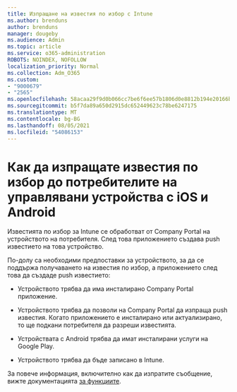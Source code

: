 ```yaml
---
title: Изпращане на известия по избор с Intune
ms.author: brenduns
author: brenduns
manager: dougeby
ms.audience: Admin
ms.topic: article
ms.service: o365-administration
ROBOTS: NOINDEX, NOFOLLOW
localization_priority: Normal
ms.collection: Adm_O365
ms.custom:
- "9000679"
- "2565"
ms.openlocfilehash: 58acaa29f9d0b066cc7be6f6ee57b1806d0e8812b194e20166b133b7715226a8
ms.sourcegitcommit: b5f7da89a650d2915dc652449623c78be6247175
ms.translationtype: MT
ms.contentlocale: bg-BG
ms.lasthandoff: 08/05/2021
ms.locfileid: "54086153"
---
```

# <a name="how-to-send-custom-notifications-to-the-users-of-managed-ios-and-android-devices"></a>Как да изпращате известия по избор до потребителите на управлявани устройства с iOS и Android

Известията по избор за Intune се обработват от Company Portal на устройството на потребителя. След това приложението създава push известието на това устройство.

По-долу са необходими предпоставки за устройството, за да се поддържа получаването на известия по избор, а приложението след това да създаде push известието:

- Устройството трябва да има инсталирано Company Portal приложение.  

- Устройството трябва да позволи на Company Portal да изпраща push известия. Когато приложението е инсталирано или актуализирано, то ще подкани потребителя да разреши известията.

- Устройствата с Android трябва да имат инсталирани услуги на Google Play.

- Устройството трябва да бъде записано в Intune.

За повече информация, включително как да изпратите съобщение, вижте документацията [за функциите](https://docs.microsoft.com/intune/custom-notifications).
